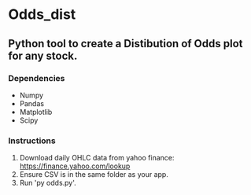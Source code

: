 # Odds_dist

## Python tool to create a Distibution of Odds plot for any stock. 

### Dependencies
- Numpy
- Pandas
- Matplotlib
- Scipy

### Instructions
1. Download daily OHLC data from yahoo finance: https://finance.yahoo.com/lookup
2. Ensure CSV is in the same folder as your app.
3. Run 'py odds.py'. 
